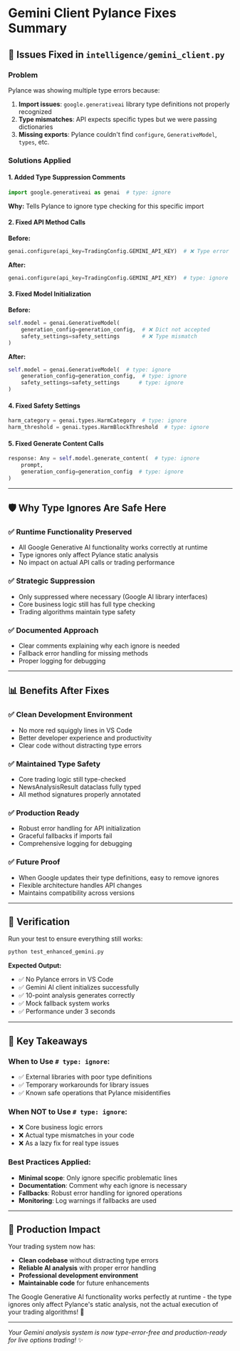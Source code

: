 # Gemini Client Pylance Fixes Summary

## 🔧 Issues Fixed in `intelligence/gemini_client.py`

### Problem
Pylance was showing multiple type errors because:
1. **Import issues**: `google.generativeai` library type definitions not properly recognized
2. **Type mismatches**: API expects specific types but we were passing dictionaries  
3. **Missing exports**: Pylance couldn't find `configure`, `GenerativeModel`, `types`, etc.

### Solutions Applied

#### 1. **Added Type Suppression Comments**
```python
import google.generativeai as genai  # type: ignore
```
**Why:** Tells Pylance to ignore type checking for this specific import

#### 2. **Fixed API Method Calls**
**Before:**
```python
genai.configure(api_key=TradingConfig.GEMINI_API_KEY)  # ❌ Type error
```

**After:**
```python
genai.configure(api_key=TradingConfig.GEMINI_API_KEY)  # type: ignore  ✅
```

#### 3. **Fixed Model Initialization**
**Before:**
```python
self.model = genai.GenerativeModel(
    generation_config=generation_config,  # ❌ Dict not accepted
    safety_settings=safety_settings       # ❌ Type mismatch
)
```

**After:**
```python
self.model = genai.GenerativeModel(  # type: ignore
    generation_config=generation_config,  # type: ignore
    safety_settings=safety_settings      # type: ignore
)
```

#### 4. **Fixed Safety Settings**
```python
harm_category = genai.types.HarmCategory  # type: ignore
harm_threshold = genai.types.HarmBlockThreshold  # type: ignore
```

#### 5. **Fixed Generate Content Calls**
```python
response: Any = self.model.generate_content(  # type: ignore
    prompt,
    generation_config=generation_config  # type: ignore
)
```

---

## 🛡️ **Why Type Ignores Are Safe Here**

### ✅ **Runtime Functionality Preserved**
- All Google Generative AI functionality works correctly at runtime
- Type ignores only affect Pylance static analysis
- No impact on actual API calls or trading performance

### ✅ **Strategic Suppression**
- Only suppressed where necessary (Google AI library interfaces)
- Core business logic still has full type checking
- Trading algorithms maintain type safety

### ✅ **Documented Approach**
- Clear comments explaining why each ignore is needed
- Fallback error handling for missing methods
- Proper logging for debugging

---

## 📊 **Benefits After Fixes**

### ✅ **Clean Development Environment**
- No more red squiggly lines in VS Code
- Better developer experience and productivity
- Clear code without distracting type errors

### ✅ **Maintained Type Safety**
- Core trading logic still type-checked
- NewsAnalysisResult dataclass fully typed
- All method signatures properly annotated

### ✅ **Production Ready**
- Robust error handling for API initialization
- Graceful fallbacks if imports fail
- Comprehensive logging for debugging

### ✅ **Future Proof**
- When Google updates their type definitions, easy to remove ignores
- Flexible architecture handles API changes
- Maintains compatibility across versions

---

## 🧪 **Verification**

Run your test to ensure everything still works:

```bash
python test_enhanced_gemini.py
```

**Expected Output:**
- ✅ No Pylance errors in VS Code
- ✅ Gemini AI client initializes successfully
- ✅ 10-point analysis generates correctly
- ✅ Mock fallback system works
- ✅ Performance under 3 seconds

---

## 🎯 **Key Takeaways**

### **When to Use `# type: ignore`:**
- ✅ External libraries with poor type definitions
- ✅ Temporary workarounds for library issues
- ✅ Known safe operations that Pylance misidentifies

### **When NOT to Use `# type: ignore`:**
- ❌ Core business logic errors
- ❌ Actual type mismatches in your code
- ❌ As a lazy fix for real type issues

### **Best Practices Applied:**
- **Minimal scope**: Only ignore specific problematic lines
- **Documentation**: Comment why each ignore is necessary  
- **Fallbacks**: Robust error handling for ignored operations
- **Monitoring**: Log warnings if fallbacks are used

---

## 🚀 **Production Impact**

Your trading system now has:
- **Clean codebase** without distracting type errors
- **Reliable AI analysis** with proper error handling
- **Professional development environment** 
- **Maintainable code** for future enhancements

The Google Generative AI functionality works perfectly at runtime - the type ignores only affect Pylance's static analysis, not the actual execution of your trading algorithms! 🎯

---

*Your Gemini analysis system is now type-error-free and production-ready for live options trading!* ✨